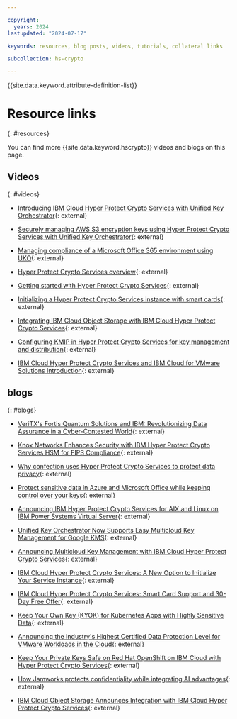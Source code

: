 ```yaml
---

copyright:
  years: 2024
lastupdated: "2024-07-17"

keywords: resources, blog posts, videos, tutorials, collateral links

subcollection: hs-crypto

---
```


{{site.data.keyword.attribute-definition-list}}

# Resource links
{: #resources}

You can find more {{site.data.keyword.hscrypto}} videos and blogs on this page.


## Videos
{: #videos}

* [Introducing IBM Cloud Hyper Protect Crypto Services with Unified Key Orchestrator](https://mediacenter.ibm.com/media/Introducing%20IBM%20Cloud%20Hyper%20Protect%20Crypto%20Services%20with%20Unified%20Key%20Orchestrator/1_2q05kgh2){: external}

* [Securely managing AWS S3 encryption keys using Hyper Protect Crypto Services with Unified Key Orchestrator](https://mediacenter.ibm.com/media/Securely+managing+AWS+S3+encryption+keys+using+Hyper+Protect+Crypto+Services+with+Unified+Key+Orchestrator/1_1a6c6vub){: external}

* [Managing compliance of a Microsoft Office 365 environment using UKO](https://mediacenter.ibm.com/media/Managing+compliance+of+a+Microsoft+Office+365+environment+using+IBM+Cloud+Hyper+Protect+Crypto+Services+with+Unified+Key+Orchestrator/1_1pzzhrb8){: external}

* [Hyper Protect Crypto Services overview](https://mediacenter.ibm.com/media//1_1ipwq52p){: external}

* [Getting started with Hyper Protect Crypto Services](https://mediacenter.ibm.com/media/Getting%20started%20with%20IBM%20Cloud%20Hyper%20Protect%20Crypto%20Services/1_47xngxvg){: external}

* [Initializing a Hyper Protect Crypto Services instance with smart cards](https://mediacenter.ibm.com/media/1_lo2fmwbb){: external}

* [Integrating IBM Cloud Object Storage with IBM Cloud Hyper Protect Crypto Services](https://mediacenter.ibm.com/media/1_jk65kz0z){: external}

* [Configuring KMIP in Hyper Protect Crypto Services for key management and distribution](https://mediacenter.ibm.com/media/1_e5gk6ktn){: external}

* [IBM Cloud Hyper Protect Crypto Services and IBM Cloud for VMware Solutions Introduction](https://mediacenter.ibm.com/media/1_3ik1722s){: external}

## blogs
{: #blogs}

* [VeriTX's Fortis Quantum Solutions and IBM: Revolutionizing Data Assurance in a Cyber-Contested World](https://www.veritx.com/veritxs-fortis-quantum-solutions-and-ibm-revolutionizing-data-assurance-in-a-cyber-contested-world/){: external}

* [Knox Networks Enhances Security with IBM Hyper Protect Crypto Services HSM for FIPS Compliance](https://medium.com/@knoxnetworks/knox-networks-enhances-security-with-ibm-hyper-protect-crypto-services-hsm-for-fips-compliance-c6847e7f78b4){: external}

* [Why confection uses Hyper Protect Crypto Services to protect data privacy](https://community.ibm.com/community/user/ibmz-and-linuxone/blogs/quimby-melton/2024/04/08/why-confection-uses-ibm-hyper-protect-crypto?communityKey=378eb0a9-b968-4c46-ad72-2e1670c4ee92){: external}

* [Protect sensitive data in Azure and Microsoft Office while keeping control over your keys](https://www.ibm.com/blog/protect-sensitive-data-in-azure-and-microsoft-office-while-keeping-control-over-your-keys/){: external}

* [Announcing IBM Hyper Protect Crypto Services for AIX and Linux on IBM Power Systems Virtual Server](https://www.ibm.com/blog/announcement/announcing-ibm-hyper-protect-crypto-services-for-aix-and-linux-on-ibm-power-systems-virtual-server/){: external}

* [Unified Key Orchestrator Now Supports Easy Multicloud Key Management for Google KMS](https://www.ibm.com/blog/announcement/unified-key-orchestrator-now-supports-easy-multicloud-key-management-for-google-kms/){: external}

* [Announcing Multicloud Key Management with IBM Cloud Hyper Protect Crypto Services](https://www.ibm.com/blog/announcement/announcing-multicloud-key-management-with-ibm-cloud-hyper-protect-crypto-services/){: external}

* [IBM Cloud Hyper Protect Crypto Services: A New Option to Initialize Your Service Instance](https://www.ibm.com/blog/announcement/ibm-cloud-hyper-protect-crypto-services-a-new-option-to-initialize-your-service-instance/){: external}

* [IBM Cloud Hyper Protect Crypto Services: Smart Card Support and 30-Day Free Offer](https://www.ibm.com/blog/announcement/ibm-cloud-hyper-protect-crypto-services-smart-card-support-and-30-day-free-offer/?mhsrc=ibmsearch_a&mhq=Hyper%20protect%20crypto%20services){: external}

* [Keep Your Own Key (KYOK) for Kubernetes Apps with Highly Sensitive Data](https://www.ibm.com/blog/announcement/keep-your-own-key-for-kubernetes-apps-with-highly-sensitive-data/){: external}

* [Announcing the Industry's Highest Certified Data Protection Level for VMware Workloads in the Cloud](https://www.ibm.com/blog/announcement/highest-certified-data-protection-level-for-vmware-workloads-in-the-cloud/){: external}

* [Keep Your Private Keys Safe on Red Hat OpenShift on IBM Cloud with Hyper Protect Crypto Services](https://www.ibm.com/blog/announcement/keep-your-private-keys-safe-on-red-hat-openshift-on-ibm-cloud-with-hyper-protect-crypto-services/){: external}

* [How Jamworks protects confidentiality while integrating AI advantages](https://www.ibm.com/blog/how-jamworks-protects-confidentiality-while-integrating-ai-advantages/){: external}

* [IBM Cloud Object Storage Announces Integration with IBM Cloud Hyper Protect Crypto Services](https://www.ibm.com/blog/announcement/ibm-cloud-object-storage-announces-integration-with-ibm-cloud-hyper-protect-crypto-services/){: external}



